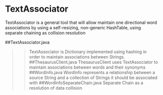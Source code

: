 # TextAssociator
TextAssociator is a general tool that will allow maintain one directional word associations by using a self-resizing,
non-generic HashTable, using separate chaining as collision resolution

##TextAssociator.java 
>>TextAssociator is Dictionary implemented using hashing in order to maintain associations between Strings. 
##ThesaurusClient.java
>>ThesaurusClient uses TextAssociator to maintain associations between words and their synonyms
##WordInfo.java
>>WordInfo represents a relationship between a source String and a collection of Strings it should be  associated with
##WordInfoSeparateChain.java 
>>Separate Chain as a resolution of data collision
